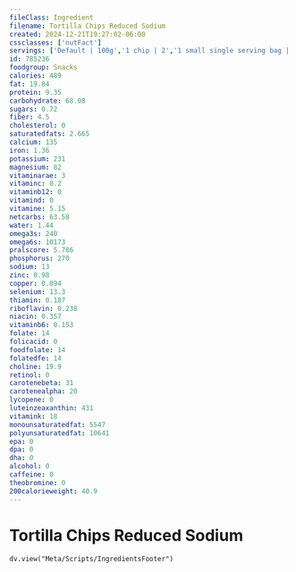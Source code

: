 ```yaml
---
fileClass: Ingredient
filename: Tortilla Chips Reduced Sodium
created: 2024-12-21T19:27:02-06:00
cssclasses: ['nutFact']
servings: ['Default | 100g','1 chip | 2','1 small single serving bag | 28','1 medium single serving bag | 57','1 large single serving bag | 85','1 cup | 30']
id: 785236
foodgroup: Snacks
calories: 489
fat: 19.84
protein: 9.35
carbohydrate: 68.08
sugars: 0.72
fiber: 4.5
cholesterol: 0
saturatedfats: 2.665
calcium: 135
iron: 1.36
potassium: 231
magnesium: 82
vitaminarae: 3
vitaminc: 0.2
vitaminb12: 0
vitamind: 0
vitamine: 5.15
netcarbs: 63.58
water: 1.44
omega3s: 240
omega6s: 10173
pralscore: 5.786
phosphorus: 270
sodium: 13
zinc: 0.98
copper: 0.094
selenium: 13.3
thiamin: 0.187
riboflavin: 0.238
niacin: 0.357
vitaminb6: 0.153
folate: 14
folicacid: 0
foodfolate: 14
folatedfe: 14
choline: 19.9
retinol: 0
carotenebeta: 31
carotenealpha: 20
lycopene: 0
luteinzeaxanthin: 431
vitamink: 18
monounsaturatedfat: 5547
polyunsaturatedfat: 10641
epa: 0
dpa: 0
dha: 0
alcohol: 0
caffeine: 0
theobromine: 0
200calorieweight: 40.9
---
```


# Tortilla Chips Reduced Sodium

```dataviewjs
dv.view("Meta/Scripts/IngredientsFooter")
```